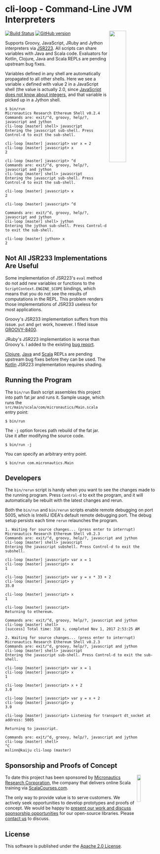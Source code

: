 # cli-loop - Command-Line JVM Interpreters

<img src='https://raw.githubusercontent.com/mslinn/cli-loop/gh-pages/images/cliLoop.png' align='right' width='33%'>

[![Build Status](https://travis-ci.org/mslinn/cli-loop.svg?branch=master)](https://travis-ci.org/mslinn/cli-loop)
[![GitHub version](https://badge.fury.io/gh/mslinn%2Fcli-loop.svg)](https://badge.fury.io/gh/mslinn%2Fcli-loop)

Supports Groovy, JavaScript, JRuby and Jython interpreters via [JSR223](https://en.wikipedia.org/wiki/Scripting_for_the_Java_Platform).
All scripts can share variables with Java and Scala code.
Evaluators for Kotlin, Clojure, Java and Scala REPLs are pending upstream bug fixes.

Variables defined in any shell are automatically propagated to all other shells.
Here we see a variable `x` defined with value 2 in a JavaScript shell (the value is actually 2.0, 
since [JavaScript does not know about integers](https://stackoverflow.com/questions/33773296/is-there-or-isnt-there-an-integer-type-in-javascript),
and that variable is picked up in a Jython shell.

```
$ bin/run 
Micronautics Research Ethereum Shell v0.2.4
Commands are: exit/^d, groovy, help/?, javascript and jython
cli-loop [master] shell> javascript 
Entering the javascript sub-shell. Press Control-d to exit the sub-shell.

cli-loop [master] javascript> var x = 2
cli-loop [master] javascript> x
2

cli-loop [master] javascript> ^d
Commands are: exit/^d, groovy, help/?, javascript and jython
cli-loop [master] shell> javascript 
Entering the javascript sub-shell. Press Control-d to exit the sub-shell.

cli-loop [master] javascript> x
2

cli-loop [master] javascript> ^d

Commands are: exit/^d, groovy, help/?, javascript and jython
cli-loop [master] shell> jython 
Entering the jython sub-shell. Press Control-d to exit the sub-shell.

cli-loop [master] jython> x
2
```

## Not All JSR233 Implementations Are Useful
Some implementation of JSR223's `eval` method do not add new variables or functions to the `ScriptContext.ENGINE_SCOPE` bindings,
which means that you do not see the results of computations in the REPL.
This problem renders those implementations of JSR233 useless for most applications.

Groovy's JSR233 implementation suffers from this issue.
`put` and `get` work, however.
I filed issue [GROOVY-8400](https://issues.apache.org/jira/browse/GROOVY-8400).

JRuby's JSR223 implementation is worse than Groovy's.
I added to the existing [bug report](https://github.com/jruby/jruby/issues/1952).

[Clojure](https://github.com/scijava/scripting-clojure/issues/7), 
[Java](https://github.com/scijava/scripting-java/issues/11) and 
[Scala](https://github.com/scijava/scripting-scala/issues/5) REPLs are pending upstream bug fixes before they can be used.
The [Kotlin](https://github.com/scijava/scripting-kotlin/issues/1) JSR223 implementation requires shading.
      
## Running the Program
The `bin/run` Bash script assembles this project into path fat jar and runs it.
Sample usage, which runs the `src/main/scala/com/micronautics/Main.scala` entry point:

```
$ bin/run
```

The `-j` option forces path rebuild of the fat jar.
Use it after modifying the source code.

```
$ bin/run -j
```

You can specify an arbitrary entry point.
```
$ bin/run com.micronautics.Main
```

## Developers
The `bin/rerun` script is handy when you want to see the changes made to the running program.
Press `Control-d` to exit the program, and it will automatically be rebuilt with the latest changes and rerun.

Both the `bin/run` and `bin/rerun` scripts enable remote debugging on port 5005, 
which is IntelliJ IDEA's default remote debugging port.
The debug setup persists each time `rerun` relaunches the program.

```
1. Waiting for source changes... (press enter to interrupt)
Micronautics Research Ethereum Shell v0.2.3
Commands are: exit/^d, groovy, help/?, javascript and jython
cli-loop [master] shell> javascript
Entering the javascript subshell. Press Control-d to exit the subshell.

cli-loop [master] javascript> var x = 1
cli-loop [master] javascript> x
1

cli-loop [master] javascript> var y = x * 33 + 2
cli-loop [master] javascript> y
35.0

cli-loop [master] javascript> x
1

cli-loop [master] javascript>
Returning to ethereum.

Commands are: exit/^d, groovy, help/?, javascript and jython
cli-loop [master] shell>
[success] Total time: 318 s, completed Nov 1, 2017 2:53:25 AM

2. Waiting for source changes... (press enter to interrupt)
Micronautics Research Ethereum Shell v0.2.3
Commands are: exit/^d, groovy, help/?, javascript and jython
cli-loop [master] shell> javascript
Entering the javascript sub-shell. Press Control-d to exit the sub-shell.

cli-loop [master] javascript> var x = 1
cli-loop [master] javascript> x
1

cli-loop [master] javascript> x + 2
3.0

cli-loop [master] javascript> var y = x + 2
cli-loop [master] javascript> y
3.0

cli-loop [master] javascript> Listening for transport dt_socket at address: 5005

Returning to javascript.

Commands are: exit/^d, groovy, help/?, javascript and jython
cli-loop [master] shell>
^C
mslinn@kaiju cli-loop (master)
```

## Sponsorship and Proofs of Concept
<img src='https://www.micronauticsresearch.com/images/robotCircle400shadow.png' align='right' width='15%'>

To date this project has been sponsored by [Micronautics Research Corporation](http://www.micronauticsresearch.com/),
the company that delivers online Scala training via [ScalaCourses.com](http://www.ScalaCourses.com).

The only way to provide value is to serve customers.
We actively seek opportunities to develop prototypes and proofs of concept.
We would be happy to [present our work and discuss sponsorship opportunities](https://www.micronauticsresearch.com/portfolio.html#ethereum) for our open-source libraries.
Please [contact us](mailto:sales@micronauticsresearch.com) to discuss.

## License
This software is published under the [Apache 2.0 License](http://www.apache.org/licenses/LICENSE-2.0.html).
